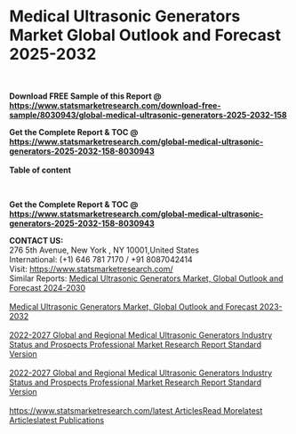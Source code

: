 <h1>Medical Ultrasonic Generators Market Global Outlook and Forecast 2025-2032</h1><br/><p><strong>Download FREE Sample of this Report @ <a href="https://www.statsmarketresearch.com/download-free-sample/8030943/global-medical-ultrasonic-generators-2025-2032-158">https://www.statsmarketresearch.com/download-free-sample/8030943/global-medical-ultrasonic-generators-2025-2032-158</a></strong></p><div><b>Get the Complete Report & TOC @ <a href="https://www.statsmarketresearch.com/global-medical-ultrasonic-generators-2025-2032-158-8030943">https://www.statsmarketresearch.com/global-medical-ultrasonic-generators-2025-2032-158-8030943</a></b></div><br><b>Table of content</b><p><br><div><b>Get the Complete Report & TOC @ <a href="https://www.statsmarketresearch.com/global-medical-ultrasonic-generators-2025-2032-158-8030943">https://www.statsmarketresearch.com/global-medical-ultrasonic-generators-2025-2032-158-8030943</a></b></div></p> <b>CONTACT US:</b><br>276 5th Avenue, New York , NY 10001,United States<br>International: (+1) 646 781 7170 / +91 8087042414<br>Visit: <a href="https://www.statsmarketresearch.com/">https://www.statsmarketresearch.com/</a><br>Similar Reports: <a href="https://www.statsmarketresearch.com/global-medical-ultrasonic-generators-2025-2032-158-8030943">Medical Ultrasonic Generators Market, Global Outlook and Forecast 2024-2030</a><br/><br/><a href="https://www.statsmarketresearch.com/global-medical-ultrasonic-generators-2025-2032-158-8030943">Medical Ultrasonic Generators Market, Global Outlook and Forecast 2023-2032</a><br/><br/><a href="https://www.statsmarketresearch.com/global-medical-ultrasonic-generators-2025-2032-158-8030943">2022-2027 Global and Regional Medical Ultrasonic Generators Industry Status and Prospects Professional Market Research Report Standard Version</a><br/><br/><a href="https://www.statsmarketresearch.com/global-medical-ultrasonic-generators-2025-2032-158-8030943">2022-2027 Global and Regional Medical Ultrasonic Generators Industry Status and Prospects Professional Market Research Report Standard Version</a><br/><br/><a href="https://gyeongbokgung.com">https://www.statsmarketresearch.com/</a><a href="https://hallyeomaritime.com">latest Articles</a><a href="https://jingwansa.com">Read More</a><a href=https://nguoiviet.jp/">latest Articles</a><a href="https://www.intelmarketresearch.com/">latest Publications</a>